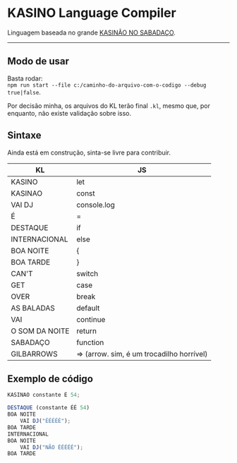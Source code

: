 # KASINO Language Compiler

Linguagem baseada no grande [KASINÃO NO SABADAÇO](https://www.youtube.com/watch?v=LCDaw0QmQQc&ab_channel=TeleguiadoTV).

----------

## Modo de usar
Basta rodar:  
`npm run start --file c:/caminho-do-arquivo-com-o-codigo --debug true|false`.  
  
Por decisão minha, os arquivos do KL terão final `.kl`, mesmo que, por enquanto, não existe validação sobre isso.

## Sintaxe

Ainda está em construção, sinta-se livre para contribuir.

KL             | JS
---------------| ------
KASINO         | let
KASINAO        | const
VAI DJ         | console.log
É              | =
DESTAQUE       | if
INTERNACIONAL  | else
BOA NOITE      | {
BOA TARDE      | }
CAN'T          | switch
GET            | case
OVER           | break
AS BALADAS     | default
VAI            | continue
O SOM DA NOITE | return
SABADAÇO       | function
GILBARROWS     | => (arrow. sim, é um trocadilho horrível)

  
## Exemplo de código
```javascript
KASINAO constante É 54;

DESTAQUE (constante ÉÉ 54)
BOA NOITE
    VAI DJ("ÉÉÉÉÉ");
BOA TARDE
INTERNACIONAL
BOA NOITE
    VAI DJ("NÃO ÉÉÉÉÉ");
BOA TARDE
```
